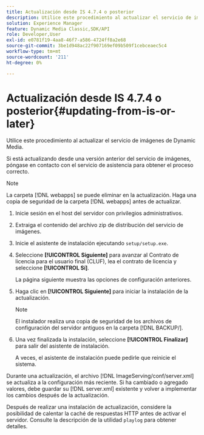 ```yaml
---
title: Actualización desde IS 4.7.4 o posterior
description: Utilice este procedimiento al actualizar el servicio de imágenes de Dynamic Media.
solution: Experience Manager
feature: Dynamic Media Classic,SDK/API
role: Developer,User
exl-id: e0781f19-4aa8-46f7-a586-4724ff8a2e68
source-git-commit: 3be1d948ac22f907169ef09b509f1cebceaec5c4
workflow-type: tm+mt
source-wordcount: '211'
ht-degree: 0%

---
```


# Actualización desde IS 4.7.4 o posterior{#updating-from-is-or-later}

Utilice este procedimiento al actualizar el servicio de imágenes de Dynamic Media.

Si está actualizando desde una versión anterior del servicio de imágenes, póngase en contacto con el servicio de asistencia para obtener el proceso correcto.

>[!NOTE]
>
>La carpeta [!DNL webapps] se puede eliminar en la actualización. Haga una copia de seguridad de la carpeta [!DNL webapps] antes de actualizar.

1. Inicie sesión en el host del servidor con privilegios administrativos.
1. Extraiga el contenido del archivo zip de distribución del servicio de imágenes.
1. Inicie el asistente de instalación ejecutando `setup/setup.exe`.
1. Seleccione **[!UICONTROL Siguiente]** para avanzar al Contrato de licencia para el usuario final (CLUF), lea el contrato de licencia y seleccione **[!UICONTROL Sí]**.

   La página siguiente muestra las opciones de configuración anteriores.
1. Haga clic en **[!UICONTROL Siguiente]** para iniciar la instalación de la actualización.

   >[!NOTE]
   >
   >El instalador realiza una copia de seguridad de los archivos de configuración del servidor antiguos en la carpeta [!DNL BACKUP/].

1. Una vez finalizada la instalación, seleccione **[!UICONTROL Finalizar]** para salir del asistente de instalación.

   A veces, el asistente de instalación puede pedirle que reinicie el sistema.

Durante una actualización, el archivo [!DNL ImageServing/conf/server.xml] se actualiza a la configuración más reciente. Si ha cambiado o agregado valores, debe guardar su [!DNL server.xml] existente y volver a implementar los cambios después de la actualización.

Después de realizar una instalación de actualización, considere la posibilidad de calentar la caché de respuestas HTTP antes de activar el servidor. Consulte la descripción de la utilidad `playlog` para obtener detalles.
